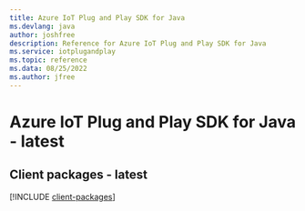 ```yaml
---
title: Azure IoT Plug and Play SDK for Java
ms.devlang: java
author: joshfree
description: Reference for Azure IoT Plug and Play SDK for Java
ms.service: iotplugandplay
ms.topic: reference
ms.data: 08/25/2022
ms.author: jfree
---
```

# Azure IoT Plug and Play SDK for Java - latest

## Client packages - latest
[!INCLUDE [client-packages](iot-plug-and-play-client-index.md)]